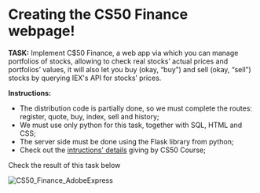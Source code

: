 <h1>Creating the CS50 Finance webpage!</h1>
<p><b>TASK:</b> Implement C$50 Finance, a web app via which you can manage portfolios of stocks, allowing to check real stocks’ actual prices and portfolios’ values, it will also let you buy (okay, “buy”) and sell (okay, “sell”) stocks by querying IEX's API for stocks’ prices.</p>

<p><b>Instructions:</b>
<ul>
<li>The distribution code is partially done, so we must complete the routes: register, quote, buy, index, sell and history;</li>
<li>We must use only python for this task, together with SQL, HTML and CSS;</li>
<li>The server side must be done using the Flask library from python;</li>
<li>Check out the <a href="https://cs50.harvard.edu/x/2021/psets/9/finance/" alt="_blank">intructions' details</a> giving by CS50 Course;</li>
</ul>

<p>Check the result of this task below</p>

![CS50_Finance_AdobeExpress](https://user-images.githubusercontent.com/109366042/211617130-20ce1a77-2d52-41e4-9d89-84afdb2525d8.gif)
